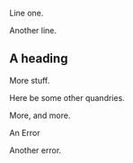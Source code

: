Line one.

Another line.

## A heading

More stuff.

Here be some other quandries.

More, and more.

An Error

Another error.

